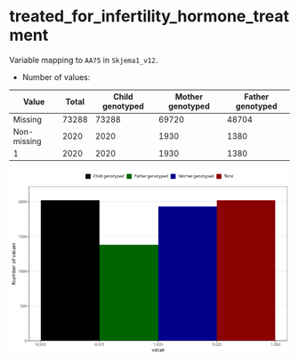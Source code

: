# treated_for_infertility_hormone_treatment
Variable mapping to `AA75` in `Skjema1_v12`.
- Number of values:

| Value | Total | Child genotyped | Mother genotyped | Father genotyped |
| ----- | ----- | --------------- | ---------------- | ---------------- |
| Missing | 73288 | 73288 | 69720 | 48704 |
| Non-missing | 2020 | 2020 | 1930 | 1380 |
| 1 | 2020 | 2020 | 1930 | 1380 |



![](treated_for_infertility_hormone_treatment_n.png)



